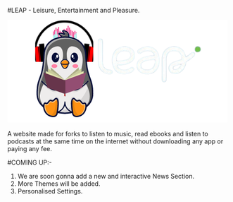 #LEAP - Leisure, Entertainment and Pleasure.

<img src = "https://github.com/LEAP-Leisure-Entertainment-and-Pleasure/LEAP/blob/main/home/LEAP.png">

A website made for forks to listen to music, read ebooks and listen to podcasts at the same time on the internet without downloading any app or paying any fee.

#COMING UP:-
1. We are soon gonna add a new and interactive News Section.
2. More Themes will be added.
3. Personalised Settings.
